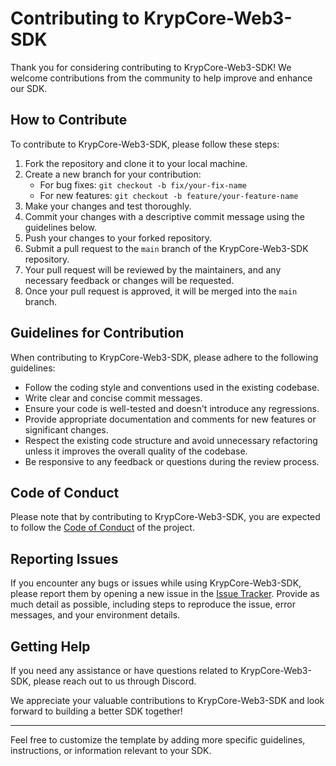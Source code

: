 # Contributing to KrypCore-Web3-SDK

Thank you for considering contributing to KrypCore-Web3-SDK! We welcome contributions from the community to help improve and enhance our SDK.

## How to Contribute

To contribute to KrypCore-Web3-SDK, please follow these steps:

1. Fork the repository and clone it to your local machine.
2. Create a new branch for your contribution:
   - For bug fixes: `git checkout -b fix/your-fix-name`
   - For new features: `git checkout -b feature/your-feature-name`
3. Make your changes and test thoroughly.
4. Commit your changes with a descriptive commit message using the guidelines below.
5. Push your changes to your forked repository.
6. Submit a pull request to the `main` branch of the KrypCore-Web3-SDK repository.
7. Your pull request will be reviewed by the maintainers, and any necessary feedback or changes will be requested.
8. Once your pull request is approved, it will be merged into the `main` branch.

## Guidelines for Contribution

When contributing to KrypCore-Web3-SDK, please adhere to the following guidelines:

- Follow the coding style and conventions used in the existing codebase.
- Write clear and concise commit messages.
- Ensure your code is well-tested and doesn't introduce any regressions.
- Provide appropriate documentation and comments for new features or significant changes.
- Respect the existing code structure and avoid unnecessary refactoring unless it improves the overall quality of the codebase.
- Be responsive to any feedback or questions during the review process.

## Code of Conduct

Please note that by contributing to KrypCore-Web3-SDK, you are expected to follow the [Code of Conduct](CODE_OF_CONDUCT.md) of the project.

## Reporting Issues

If you encounter any bugs or issues while using KrypCore-Web3-SDK, please report them by opening a new issue in the [Issue Tracker](link-to-issue-tracker). Provide as much detail as possible, including steps to reproduce the issue, error messages, and your environment details.

## Getting Help

If you need any assistance or have questions related to KrypCore-Web3-SDK, please reach out to us through Discord.

We appreciate your valuable contributions to KrypCore-Web3-SDK and look forward to building a better SDK together!

---

Feel free to customize the template by adding more specific guidelines, instructions, or information relevant to your SDK.